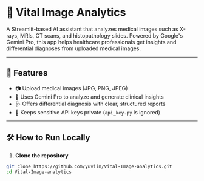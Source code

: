 # 🧠 Vital Image Analytics

A Streamlit-based AI assistant that analyzes medical images such as X-rays, MRIs, CT scans, and histopathology slides. Powered by Google's Gemini Pro, this app helps healthcare professionals get insights and differential diagnoses from uploaded medical images.

---

## 🚀 Features

- 📷 Upload medical images (JPG, PNG, JPEG)
- 🧠 Uses Gemini Pro to analyze and generate clinical insights
- 🩺 Offers differential diagnosis with clear, structured reports
- 🔐 Keeps sensitive API keys private (`api_key.py` is ignored)

---

## 🛠️ How to Run Locally

1. **Clone the repository**

```bash
git clone https://github.com/yuviim/Vital-Image-analytics.git
cd Vital-Image-analytics
